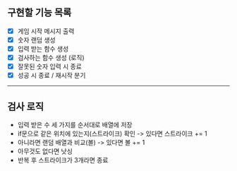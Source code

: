 ## 구현할 기능 목록

- [x] 게임 시작 메시지 출력
- [x] 숫자 랜덤 생성
- [x] 입력 받는 함수 생성
- [x] 검사하는 함수 생성 (로직)
- [x] 잘못된 숫자 입력 시 종료
- [x] 성공 시 종료 / 재시작 분기

---

## 검사 로직

- 입력 받은 수 세 가지를 순서대로 배열에 저장
- if문으로 같은 위치에 있는지(스트라이크) 확인
  -> 있다면 스트라이크 += 1
- 아니라면 랜덤 배열과 비교(볼)
  -> 있다면 볼 += 1
- 아무것도 없다면 낫싱
- 반복 후 스트라이크가 3개라면 종료
